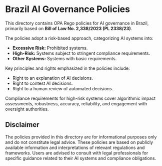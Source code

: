 # Brazil AI Governance Policies

This directory contains OPA Rego policies for AI governance in Brazil, primarily based on **Bill of Law No. 2,338/2023 (PL 2338/23)**.

The policies adopt a risk-based approach, categorizing AI systems into:

- **Excessive Risk:** Prohibited systems.
- **High-Risk:** Systems subject to stringent compliance requirements.
- **Other Systems:** Systems with basic requirements.

Key principles and rights emphasized in the policies include:
- Right to an explanation of AI decisions.
- Right to contest AI decisions.
- Right to a human review of automated decisions.

Compliance requirements for high-risk systems cover algorithmic impact assessments, robustness, accuracy, reliability, and engagement with oversight authorities.

## Disclaimer

The policies provided in this directory are for informational purposes only and do not constitute legal advice. These policies are based on publicly available information and interpretations of relevant regulations and frameworks. Users are advised to consult with legal professionals for specific guidance related to their AI systems and compliance obligations.